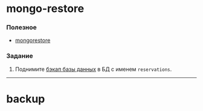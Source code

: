 # mongo-restore

### Полезное

- [mongorestore](https://www.mongodb.com/docs/database-tools/mongorestore/)

### Задание

1. Поднимите [бэкап базы данных](https://stepik.org/media/attachments/lesson/705682/mongo-dump.tar.gz)
   в БД с именем `reservations`.

---

# backup
